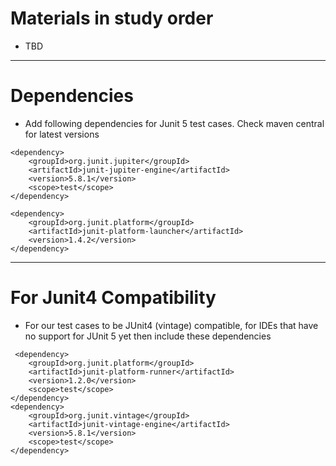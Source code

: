 # Materials in study order
* TBD
------
# Dependencies
* Add following dependencies for Junit 5 test cases. Check maven central for latest versions
```
<dependency>
	<groupId>org.junit.jupiter</groupId>
	<artifactId>junit-jupiter-engine</artifactId>
	<version>5.8.1</version>
	<scope>test</scope>
</dependency>

<dependency>
	<groupId>org.junit.platform</groupId>
	<artifactId>junit-platform-launcher</artifactId>
	<version>1.4.2</version>
</dependency>
```
------
# For Junit4 Compatibility
* For our test cases to be JUnit4 (vintage) compatible, for IDEs that  have no support for JUnit 5 yet then include these dependencies
```
 <dependency>
	<groupId>org.junit.platform</groupId>
	<artifactId>junit-platform-runner</artifactId>
	<version>1.2.0</version>
	<scope>test</scope>
</dependency>
<dependency>
	<groupId>org.junit.vintage</groupId>
	<artifactId>junit-vintage-engine</artifactId>
	<version>5.8.1</version>
	<scope>test</scope>
</dependency>
```